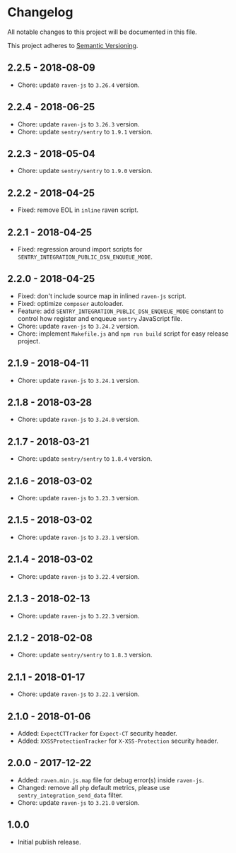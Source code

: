 # Changelog

All notable changes to this project will be documented in this file.

This project adheres to [Semantic Versioning](http://semver.org/spec/v2.0.0.html).

## 2.2.5 - 2018-08-09

* Chore: update `raven-js` to `3.26.4` version.

## 2.2.4 - 2018-06-25

* Chore: update `raven-js` to `3.26.3` version.
* Chore: update `sentry/sentry` to `1.9.1` version.

## 2.2.3 - 2018-05-04

* Chore: update `sentry/sentry` to `1.9.0` version.

## 2.2.2 - 2018-04-25

* Fixed: remove EOL in `inline` raven script. 

## 2.2.1 - 2018-04-25

* Fixed: regression around import scripts for `SENTRY_INTEGRATION_PUBLIC_DSN_ENQUEUE_MODE`. 

## 2.2.0 - 2018-04-25

* Fixed: don't include source map in inlined `raven-js` script. 
* Fixed: optimize `composer` autoloader. 
* Feature: add `SENTRY_INTEGRATION_PUBLIC_DSN_ENQUEUE_MODE` constant to control how register and enqueue `sentry` JavaScript file.
* Chore: update `raven-js` to `3.24.2` version.
* Chore: implement `Makefile.js` and `npm run build` script for easy release project.

## 2.1.9 - 2018-04-11

* Chore: update `raven-js` to `3.24.1` version.

## 2.1.8 - 2018-03-28

* Chore: update `raven-js` to `3.24.0` version.

## 2.1.7 - 2018-03-21

* Chore: update `sentry/sentry` to `1.8.4` version.

## 2.1.6 - 2018-03-02

* Chore: update `raven-js` to `3.23.3` version.

## 2.1.5 - 2018-03-02

* Chore: update `raven-js` to `3.23.1` version.

## 2.1.4 - 2018-03-02

* Chore: update `raven-js` to `3.22.4` version.

## 2.1.3 - 2018-02-13

* Chore: update `raven-js` to `3.22.3` version.

## 2.1.2 - 2018-02-08

* Chore: update `sentry/sentry` to `1.8.3` version.

## 2.1.1 - 2018-01-17

* Chore: update `raven-js` to `3.22.1` version.

## 2.1.0 - 2018-01-06

* Added: `ExpectCTTracker` for `Expect-CT` security header.
* Added: `XXSSProtectionTracker` for `X-XSS-Protection` security header.

## 2.0.0 - 2017-12-22

* Added: `raven.min.js.map` file for debug error(s) inside `raven-js`.
* Changed: remove all `php` default metrics, please use `sentry_integration_send_data` filter.
* Chore: update `raven-js` to `3.21.0` version.

## 1.0.0

* Initial publish release.
